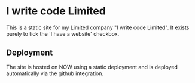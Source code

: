I write code Limited
====================

This is a static site for my Limited company "I write code Limited". 
It exists purely to tick the 'I have a website' checkbox.

Deployment
----------
The site is hosted on NOW using a static deployment and is deployed automatically via the github integration.
